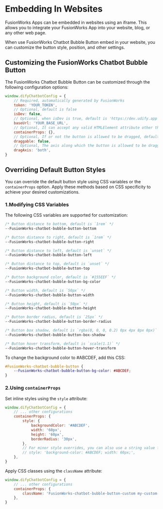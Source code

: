 # Embedding In Websites

FusionWorks Apps can be embedded in websites using an iframe. This allows you to integrate your FusionWorks App into your website, blog, or any other web page.

When use FusionWorks Chatbot Bubble Button embed in your website, you can customize the button style, position, and other settings.

## Customizing the FusionWorks Chatbot Bubble Button

The FusionWorks Chatbot Bubble Button can be customized through the following configuration options:

```javascript
window.difyChatbotConfig = {
    // Required, automatically generated by FusionWorks
    token: 'YOUR_TOKEN',
    // Optional, default is false
    isDev: false,
    // Optional, when isDev is true, default is 'https://dev.udify.app', otherwise default is 'https://udify.app'
    baseUrl: 'YOUR_BASE_URL',
    // Optional, It can accept any valid HTMLElement attribute other than `id`, such as `style`, `className`, etc
    containerProps: {},
    // Optional, If or not the button is allowed to be dragged, default is `false`
    draggable: false,
    // Optional, The axis along which the button is allowed to be dragged, default is `both`, can be `x`, `y`, `both`
    dragAxis: 'both',
}
```

## Overriding Default Button Styles

You can override the default button style using CSS variables or the `containerProps` option. Apply these methods based on CSS specificity to achieve your desired customizations.

### 1.Modifying CSS Variables

The following CSS variables are supported for customization:

```css
/* Button distance to bottom, default is `1rem` */
--FusionWorks-chatbot-bubble-button-bottom

/* Button distance to right, default is `1rem` */
--FusionWorks-chatbot-bubble-button-right

/* Button distance to left, default is `unset` */
--FusionWorks-chatbot-bubble-button-left

/* Button distance to top, default is `unset` */
--FusionWorks-chatbot-bubble-button-top

/* Button background color, default is `#155EEF` */
--FusionWorks-chatbot-bubble-button-bg-color

/* Button width, default is `50px` */
--FusionWorks-chatbot-bubble-button-width

/* Button height, default is `50px` */
--FusionWorks-chatbot-bubble-button-height

/* Button border radius, default is `25px` */
--FusionWorks-chatbot-bubble-button-border-radius

/* Button box shadow, default is `rgba(0, 0, 0, 0.2) 0px 4px 8px 0px)` */
--FusionWorks-chatbot-bubble-button-box-shadow

/* Button hover transform, default is `scale(1.1)` */
--FusionWorks-chatbot-bubble-button-hover-transform
```

To change the background color to #ABCDEF, add this CSS:

```css
#FusionWorks-chatbot-bubble-button {
    --FusionWorks-chatbot-bubble-button-bg-color: #ABCDEF;
}
```

### 2.Using `containerProps`

Set inline styles using the `style` attribute:

```javascript
window.difyChatbotConfig = {
    // ... other configurations
    containerProps: {
        style: {
            backgroundColor: '#ABCDEF',
            width: '60px',
            height: '60px',
            borderRadius: '30px',
        },
        // For minor style overrides, you can also use a string value for the `style` attribute:
        // style: 'background-color: #ABCDEF; width: 60px;',
    },
}
```

Apply CSS classes using the `className` attribute:

```javascript
window.difyChatbotConfig = {
    // ... other configurations
    containerProps: {
        className: 'FusionWorks-chatbot-bubble-button-custom my-custom-class',
    },
}
```
